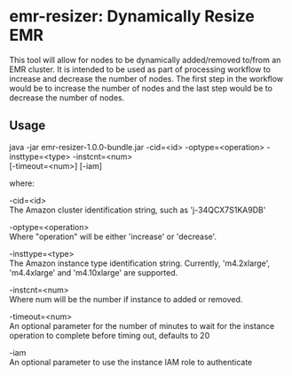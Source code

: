 # emr-resizer: Dynamically Resize EMR

This tool will allow for nodes to be dynamically added/removed to/from an EMR cluster.
It is intended to be used as part of processing workflow to increase and decrease the
number of nodes. The first step in the workflow would be to increase the number of nodes
and the last step would be to decrease the number of nodes.

## Usage

java -jar emr-resizer-1.0.0-bundle.jar  -cid=\<id\> -optype=\<operation\> -insttype=\<type\> -instcnt=\<num\><br /> [-timeout=\<num\>] [-iam]

where:

  -cid=\<id\><br />
    The Amazon cluster identification string, such as 'j-34QCX7S1KA9DB'

  -optype=\<operation\><br />
    Where "operation" will be either 'increase' or 'decrease'.

  -insttype=\<type\><br />
    The Amazon instance type identification string. Currently, 'm4.2xlarge', 'm4.4xlarge'
    and 'm4.10xlarge' are supported.

  -instcnt=\<num\><br />
    Where num will be the number if instance to added or removed. 

  -timeout=\<num\><br />
    An optional parameter for the number of minutes to wait for the instance operation
    to complete before timing out, defaults to 20

  -iam<br />
    An optional parameter to use the instance IAM role to authenticate
